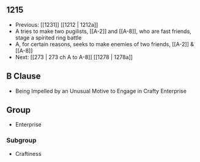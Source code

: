 ## 1215
- Previous: [[1231]] [[1212 | 1212a]] 
- A tries to make two pugilists, [[A-2]] and [[A-8]], who are fast friends, stage a spirited ring battle
- A, for certain reasons, seeks to make enemies of two friends, [[A-2]] & [[A-8]]
- Next: [[273 | 273 ch A to A-8]] [[1278 | 1278a]] 

## B Clause
- Being Impelled by an Unusual Motive to Engage in Crafty Enterprise

## Group
- Enterprise

### Subgroup
- Craftiness

